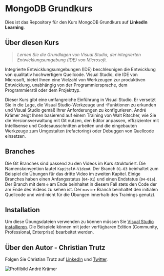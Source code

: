 # MongoDB Grundkurs

Dies ist das Repository für den Kurs MongoDB Grundkurs auf **LinkedIn Learning**. 

## Über diesen Kurs
> _Lernen Sie die Grundlagen von Visual Studio, der integrierten Entwicklungsumgebung (IDE) von Microsoft._

Integrierte Entwicklungsumgebungen (IDE) beschleunigen die Entwicklung von qualitativ hochwertigem Quellcode. Visual Studio, die IDE von Microsoft, bietet Ihnen eine Vielzahl von Werkzeugen zur produktiven Entwicklung, unabhängig von der Programmiersprache, dem Programmierstil oder dem Projekttyp.

Dieser Kurs gibt eine umfangreiche Einführung in Visual Studio. Er versetzt Sie in die Lage, die Visual Studio-Werkzeuge und -Funktionen zu erkunden und Visual Studio gemäß Ihrer Anforderungen zu konfigurieren. André Krämer zeigt Ihnen basierend auf einem Training von Walt Ritscher, wie Sie die Versionsverwaltung mit Git nutzen, den Editor anpassen, effizizienter mit Intellisense und Codesausschnitten arbeiten und die eingebauten Werkzeuge zum Umgestalten (refactoring) oder Debuggen von Quellcode einsetzen.


## Branches
Die Git Branches sind passend zu den Videos im Kurs strukturiert. Die Namenskonvention lautet `Kapitel#-Video#`. Der Branch `01-03` beinhaltet zum Beispiel die Übungen für das dritte Video im zweiten Kapitel. Einige Branches haben einen Anfangsstatus (`04-01`) und einen Endstatus (`04-01e`). Der Branch mit dem `e` am Ende beinhaltet in diesem Fall stets den Code der am Ende des Videos zu sehen ist.
Der `master` Branch beinhaltet den initialen Quellcode und wird nicht für die Übungen innerhalb des Trainings genutzt.

## Installation
Um diese Übungsdateien verwenden zu können müssen Sie  [Visual Studio installieren](https://visualstudio.microsoft.com/). Die Beispiele können mit jeder verfügbaren Edition (Community, Professional, Enterprise) bearbeitet werden.

## Über den Autor - Christian Trutz
Folgen Sie Christian Trutz auf [LinkedIn](https://www.linkedin.com/in/christiantrutz/) und [Twitter](https://twitter.com/). 


![Profilbild André Krämer](https://cdn.lynda.com/authors/2324878_200x200_thumb.jpg)
